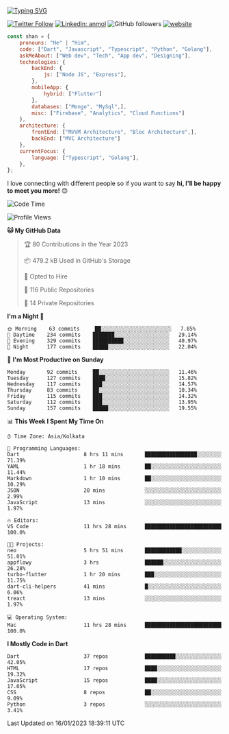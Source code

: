 [![Typing SVG](https://readme-typing-svg.herokuapp.com?lines=Hey%2C+I'm+Shan;I+am+a+Full+Stack+Developer)](https://git.io/typing-svg)

<!-- <img align='right' src="https://media.giphy.com/media/M9gbBd9nbDrOTu1Mqx/giphy.gif" width="230"> -->

[![Twitter Follow](https://img.shields.io/twitter/follow/shan__shaji?style=flat)](https://twitter.com/intent/follow?screen_name=shan__shaji)
[![Linkedin: anmol](https://img.shields.io/badge/shan-shaji?style=flat-square&logo=Linkedin&logoColor=white&link=https://www.linkedin.com/in/shan-shaji/)](https://www.linkedin.com/in/shan-shaji/)
![GitHub followers](https://img.shields.io/github/followers/shan-shaji?label=Follow&style=social)
[![website](https://img.shields.io/badge/Website-46a2f1.svg?&style=flat-square&logo=Google-Chrome&logoColor=white&link=http://shan-shaji.github.io/)](http://shan-shaji.github.io/)




```javascript
const shan = {
    pronouns: "He" | "Him",
    code: ["Dart", "Javascript", "Typescript", "Python", "Golang"],
    askMeAbout: ["Web dev", "Tech", "App dev", "Designing"],
    technologies: {
        backEnd: {
            js: ["Node JS", "Express"],
        },
        mobileApp: {
            hybrid: ["Flutter"]
        },
        databases: ["Mongo", "MySql",],
        misc: ["Firebase", "Analytics", "Cloud Functions"]
    },
    architecture: {
        frontEnd: ["MVVM Architecture", "Bloc Architecture",],
        backEnd: ["MVC Architecture"]
    },
    currentFocus: {
        language: ["Typescript", "Golang"],
    },
};
```

I love connecting with different people</b> so if you want to say <b>hi, I'll be happy to meet you more!</b> 😊</em>


<!--START_SECTION:waka-->
![Code Time](http://img.shields.io/badge/Code%20Time-1%2C681%20hrs%2037%20mins-blue)

![Profile Views](http://img.shields.io/badge/Profile%20Views-46-blue)

**🐱 My GitHub Data** 

> 🏆 80 Contributions in the Year 2023
 > 
> 📦 479.2 kB Used in GitHub's Storage 
 > 
> 💼 Opted to Hire
 > 
> 📜 116 Public Repositories 
 > 
> 🔑 14 Private Repositories  
 > 
**I'm a Night 🦉** 

```text
🌞 Morning    63 commits     ██░░░░░░░░░░░░░░░░░░░░░░░   7.85% 
🌆 Daytime    234 commits    ███████░░░░░░░░░░░░░░░░░░   29.14% 
🌃 Evening    329 commits    ██████████░░░░░░░░░░░░░░░   40.97% 
🌙 Night      177 commits    █████░░░░░░░░░░░░░░░░░░░░   22.04%

```
📅 **I'm Most Productive on Sunday** 

```text
Monday       92 commits     ██░░░░░░░░░░░░░░░░░░░░░░░   11.46% 
Tuesday      127 commits    ████░░░░░░░░░░░░░░░░░░░░░   15.82% 
Wednesday    117 commits    ███░░░░░░░░░░░░░░░░░░░░░░   14.57% 
Thursday     83 commits     ██░░░░░░░░░░░░░░░░░░░░░░░   10.34% 
Friday       115 commits    ███░░░░░░░░░░░░░░░░░░░░░░   14.32% 
Saturday     112 commits    ███░░░░░░░░░░░░░░░░░░░░░░   13.95% 
Sunday       157 commits    █████░░░░░░░░░░░░░░░░░░░░   19.55%

```


📊 **This Week I Spent My Time On** 

```text
⌚︎ Time Zone: Asia/Kolkata

💬 Programming Languages: 
Dart                     8 hrs 11 mins       █████████████████░░░░░░░░   71.39% 
YAML                     1 hr 18 mins        ██░░░░░░░░░░░░░░░░░░░░░░░   11.44% 
Markdown                 1 hr 10 mins        ██░░░░░░░░░░░░░░░░░░░░░░░   10.29% 
JSON                     20 mins             ░░░░░░░░░░░░░░░░░░░░░░░░░   2.99% 
JavaScript               13 mins             ░░░░░░░░░░░░░░░░░░░░░░░░░   1.97%

🔥 Editors: 
VS Code                  11 hrs 28 mins      █████████████████████████   100.0%

🐱‍💻 Projects: 
neo                      5 hrs 51 mins       ████████████░░░░░░░░░░░░░   51.01% 
appflowy                 3 hrs               ██████░░░░░░░░░░░░░░░░░░░   26.28% 
turbo-flutter            1 hr 20 mins        ███░░░░░░░░░░░░░░░░░░░░░░   11.75% 
dart-cli-helpers         41 mins             █░░░░░░░░░░░░░░░░░░░░░░░░   6.06% 
treact                   13 mins             ░░░░░░░░░░░░░░░░░░░░░░░░░   1.97%

💻 Operating System: 
Mac                      11 hrs 28 mins      █████████████████████████   100.0%

```

**I Mostly Code in Dart** 

```text
Dart                     37 repos            ██████████░░░░░░░░░░░░░░░   42.05% 
HTML                     17 repos            ████░░░░░░░░░░░░░░░░░░░░░   19.32% 
JavaScript               15 repos            ████░░░░░░░░░░░░░░░░░░░░░   17.05% 
CSS                      8 repos             ██░░░░░░░░░░░░░░░░░░░░░░░   9.09% 
Python                   3 repos             ░░░░░░░░░░░░░░░░░░░░░░░░░   3.41%

```



 Last Updated on 16/01/2023 18:39:11 UTC
<!--END_SECTION:waka-->

